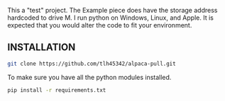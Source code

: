 This a "test" project. 
The Example piece does have the storage address hardcoded to drive M.
I run python on Windows, Linux, and Apple.  It is expected that you would alter the code to fit your environment.

## INSTALLATION

```bash
git clone https://github.com/tlh45342/alpaca-pull.git
```

To make sure you have all the python modules installed.

```bash
pip install -r requirements.txt
```
